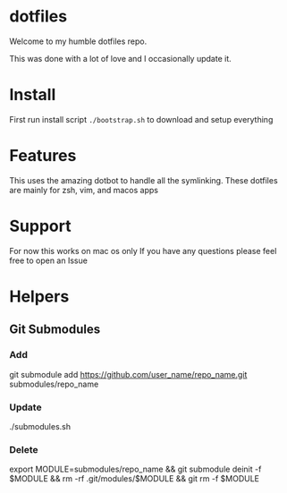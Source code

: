 # dotfiles

Welcome to my humble dotfiles repo.

This was done with a lot of love and I occasionally update it.

# Install

First run install script `./bootstrap.sh` to download and setup everything

# Features

This uses the amazing dotbot to handle all the symlinking.
These dotfiles are mainly for zsh, vim, and macos apps

# Support

For now this works on mac os only
If you have any questions please feel free to open an Issue

# Helpers
## Git Submodules
### Add
git submodule add https://github.com/user_name/repo_name.git submodules/repo_name
### Update
./submodules.sh
### Delete
export MODULE=submodules/repo_name && git submodule deinit -f $MODULE && rm -rf .git/modules/$MODULE && git rm -f $MODULE
